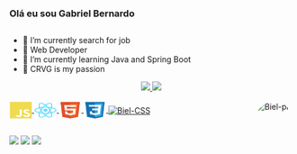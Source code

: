 ### Olá eu sou Gabriel Bernardo 

##

- 🔭 I’m currently search for job 
- 🌱 Web Developer 
- 🌱 I’m currently learning Java and Spring Boot
- 🌱 CRVG is my passion 
<div align="center">
  <a href="https://github.com/Gabrielbndo">
  <img height="180em" src="https://github-readme-stats.vercel.app/api?username=Gabrielbndo&show_icons=true&theme=dracula&include_all_commits=true&count_private=true"/>
  <img height="180em" src="https://github-readme-stats.vercel.app/api/top-langs/?username=Gabrielbndo&layout=compact&langs_count=7&theme=dracula"/>
</div>
<div style="display: inline_block"><br>
  <img align="center" alt="Biel-Js" height="30" width="40" src="https://raw.githubusercontent.com/devicons/devicon/master/icons/javascript/javascript-plain.svg">
  <img align="center" alt="Biel-React" height="30" width="40" src="https://raw.githubusercontent.com/devicons/devicon/master/icons/react/react-original.svg">
  <img align="center" alt="Biel-HTML" height="30" width="40" src="https://raw.githubusercontent.com/devicons/devicon/master/icons/html5/html5-original.svg">
  <img align="center" alt="Biel-CSS" height="30" width="40" src="https://raw.githubusercontent.com/devicons/devicon/master/icons/css3/css3-original.svg">
  <img align="right" alt="Biel-pic" height="150" style="border-radius:100px;" src="https://i.pinimg.com/originals/86/02/9e/86029e2bcad33c0e17cd12aa8e717491.gif">
   <img align="center" alt="Biel-CSS" height="30" width="40" src="https://cdns.iconmonstr.com/wp-content/releases/preview/2013/240/iconmonstr-coffee-7.png">
</div>

##

<div> 
  <a href="https://instagram.com/rafaballerini" target="_blank"><img src="https://img.shields.io/badge/-Instagram-%23E4405F?style=for-the-badge&logo=instagram&logoColor=white" target="_blank"></a>
  <a href = "mailto:gabrielbcrosa@gmail.com"><img src="https://img.shields.io/badge/-Gmail-%23333?style=for-the-badge&logo=gmail&logoColor=white" target="_blank"></a>
  <a href="https://www.linkedin.com/in/gabriel-bernardo-797b8b181/" target="_blank"><img src="https://img.shields.io/badge/-LinkedIn-%230077B5?style=for-the-badge&logo=linkedin&logoColor=white" target="_blank"></a> 

